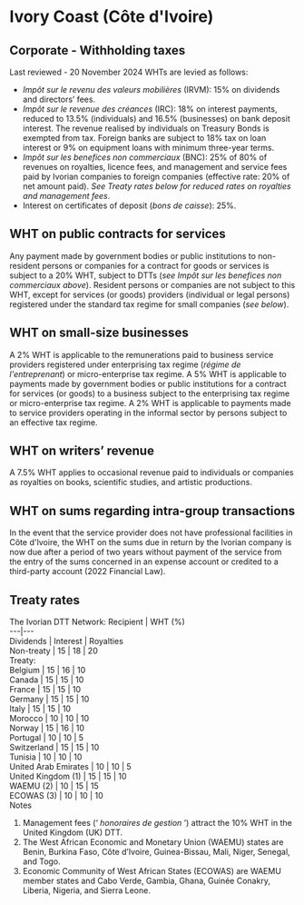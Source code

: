 # Ivory Coast (Côte d'Ivoire)
## Corporate - Withholding taxes
Last reviewed - 20 November 2024
WHTs are levied as follows:
  * _Impôt sur le revenu des valeurs mobilières_ (IRVM): 15% on dividends and directors’ fees.
  * _Impôt sur le revenue des créances_ (IRC): 18% on interest payments, reduced to 13.5% (individuals) and 16.5% (businesses) on bank deposit interest. The revenue realised by individuals on Treasury Bonds is exempted from tax. Foreign banks are subject to 18% tax on loan interest or 9% on equipment loans with minimum three-year terms.
  * _Impôt sur les benefices non commerciaux_ (BNC): 25% of 80% of revenues on royalties, licence fees, and management and service fees paid by Ivorian companies to foreign companies (effective rate: 20% of net amount paid). _See Treaty rates below for reduced rates on royalties and management fees_.
  * Interest on certificates of deposit (_bons de caisse_): 25%.


## WHT on public contracts for services
Any payment made by government bodies or public institutions to non-resident persons or companies for a contract for goods or services is subject to a 20% WHT, subject to DTTs (_see Impôt sur les benefices non commerciaux above_).
Resident persons or companies are not subject to this WHT, except for services (or goods) providers (individual or legal persons) registered under the standard tax regime for small companies (_see below_).
## WHT on small-size businesses
A 2% WHT is applicable to the remunerations paid to business service providers registered under enterprising tax regime (_régime de l'entreprenant_) or micro-enterprise tax regime.
A 5% WHT is applicable to payments made by government bodies or public institutions for a contract for services (or goods) to a business subject to the enterprising tax regime or micro-enterprise tax regime.
A 2% WHT is applicable to payments made to service providers operating in the informal sector by persons subject to an effective tax regime. 
## WHT on writers’ revenue
A 7.5% WHT applies to occasional revenue paid to individuals or companies as royalties on books, scientific studies, and artistic productions.
## WHT on sums regarding intra-group transactions
In the event that the service provider does not have professional facilities in Côte d'Ivoire, the WHT on the sums due in return by the Ivorian company is now due after a period of two years without payment of the service from the entry of the sums concerned in an expense account or credited to a third-party account (2022 Financial Law).
## Treaty rates
The Ivorian DTT Network:
Recipient | WHT (%)  
---|---  
Dividends | Interest | Royalties  
Non-treaty | 15 | 18 | 20  
Treaty:  
Belgium | 15 | 16 | 10  
Canada | 15 | 15 | 10  
France | 15 | 15 | 10  
Germany | 15 | 15 | 10  
Italy | 15 | 15 | 10  
Morocco | 10 | 10 | 10  
Norway | 15 | 16 | 10  
Portugal | 10 | 10 | 5  
Switzerland | 15 | 15 | 10  
Tunisia | 10 | 10 | 10  
United Arab Emirates | 10 | 10 | 5  
United Kingdom (1) | 15 | 15 | 10  
WAEMU (2) | 10 | 15 | 15  
ECOWAS (3) | 10 | 10 | 10  
Notes
  1. Management fees (‘ _honoraires de gestion_ ’) attract the 10% WHT in the United Kingdom (UK) DTT.
  2. The West African Economic and Monetary Union (WAEMU) states are Benin, Burkina Faso, Côte d’Ivoire, Guinea-Bissau, Mali, Niger, Senegal, and Togo.
  3. Economic Community of West African States (ECOWAS) are WAEMU member states and Cabo Verde, Gambia, Ghana, Guinée Conakry, Liberia, Nigeria, and Sierra Leone.


